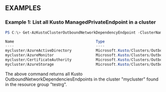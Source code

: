 ## EXAMPLES

### Example 1: List all Kusto ManagedPrivateEndpoint in a cluster
```powershell
PS C:\> Get-AzKustoClusterOutboundNetworkDependencyEndpoint -ClusterName "mycluster" -ResourceGroupName "testrg"

Name                                     Type                                                          Etag
----                                     ----                                                          ----
mycluster/AzureActiveDirectory           Microsoft.Kusto/Clusters/OutboundNetworkDependenciesEndpoints
mycluster/AzureMonitor                   Microsoft.Kusto/Clusters/OutboundNetworkDependenciesEndpoints
mycluster/CertificateAuthority           Microsoft.Kusto/Clusters/OutboundNetworkDependenciesEndpoints
mycluster/AzureStorage                   Microsoft.Kusto/Clusters/OutboundNetworkDependenciesEndpoints
```

The above command returns all Kusto OutboundNetworkDependenciesEndpoints in the cluster "mycluster" found in the resource group "testrg".